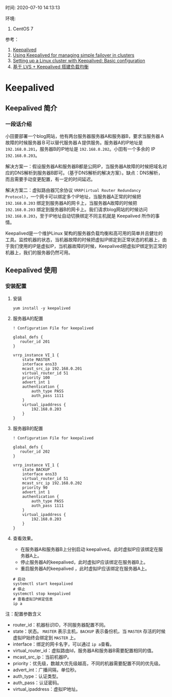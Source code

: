 时间: 2020-07-10 14:13:13

环境: 

1. CentOS 7

参考：

1.  [Keepalived](https://github.com/acassen/keepalived)
2.  [Using Keepalived for managing simple failover in clusters](https://www.redhat.com/sysadmin/ha-cluster-linux)
3.  [Setting up a Linux cluster with Keepalived: Basic configuration](https://www.redhat.com/sysadmin/keepalived-basics)
4.  [基于 LVS + Keepalived 搭建负载均衡](https://dudashuang.com/load-blance/)

# Keepalived

## Keepalived 简介

### 一段话介绍 

小田要部署一个blog网站，他有两台服务器服务器A和服务器B，要求当服务器Ａ故障的时候服务器Ｂ可以替代服务器Ａ提供服务。服务器A的IP地址是  `192.168.0.201`，服务器B的IP地址是 `192.168.0.202`。小田有一个多余的 IP `192.168.0.203`。

解决方案一：假设服务器A和服务器B都是公网IP，当服务器A故障的时候把域名对应的DNS解析到服务器B即可。（基于DNS解析的解决方案）。缺点：DNS解析，而且需要手动变更配置，有一定的时间延迟。

解决方案二：虚拟路由器冗余协议 `VRRP(irtual Router Redundancy Protocol)`，一个网卡可以绑定多个IP地址，当服务器A正常的时候把 `192.168.0.203` 绑定到服务器A的网卡上，当服务器A故障的时候把 `192.168.0.203` 绑定到服务器B的网卡上。我们请求blog网站的时候访问 `192.168.0.203`，至于IP地址自动切换绑定不同主机就是 Keepalived 所作的事情。

Keepalived是一个维护Linux 架构的服务器负载均衡和高可用的简单并且健壮的工具。监控机器的状态，当机器故障的时候把虚拟IP绑定到正常状态的机器上，由于我们使用的IP是虚拟IP，当机器故障的时候，Keepalived把虚拟IP绑定到正常的机器上，我们的服务器仍然可用。

## Keepalived 使用 

### 安装配置 

1. 安装

    ```shell 
    yum install -y keepalived
    ```
    
2. 服务器A的配置

    ```shell
    ! Configuration File for keepalived

    global_defs {
       router_id 201
    }

    vrrp_instance VI_1 {
        state MASTER
        interface ens33
        mcast_src_ip 192.168.0.201
        virtual_router_id 51
        priority 100
        advert_int 1
        authentication {
            auth_type PASS
            auth_pass 1111
        }
        virtual_ipaddress {
            192.168.0.203
        }
    }
    ```
    
3. 服务器B的配置

    ```shell
    ! Configuration File for keepalived

    global_defs {
       router_id 202
    }

    vrrp_instance VI_1 {
        state BACKUP
        interface ens33
        virtual_router_id 51
        mcast_src_ip 192.168.0.202
        priority 90
        advert_int 1
        authentication {
            auth_type PASS
            auth_pass 1111
        }
        virtual_ipaddress {
            192.168.0.203
        }
    }
    ```

3. 查看效果。
    * 在服务器A和服务器B上分别启动 keepalived。此时虚拟IP应该绑定在服务器A上。
    * 停止服务器A的keepalived，此时虚拟IP应该绑定在服务器B上。
    * 重启服务器A的keepalived ，此时虚拟IP应该绑定在服务器A上。

    ```shell
    # 启动
    systemctl start keepalived
    # 停止
    systemctl stop keepalived
    # 查看虚拟IP绑定信息
    ip a
    ```

注：配置参数含义

* router_id：机器标识ID，不同服务器配置不同。
* state：状态。 `MASTER` 表示主机，`BACKUP` 表示备份机，当 `MASTER` 存活的时候 虚拟IP始终会绑定到 `MASTER` 上。
* interface：绑定的网卡名字，可以通过 `ip a`查看。
* virtual_router_id：虚拟路由Id，服务器A和服务器B需要配置相同的值。
* mcast_src_ip：当前机器IP。
* priority：优先级，数越大优先级越高，不同的机器需要配置不同的优先级。
* advert_int：广播间隔，单位秒。
* auth_type：认证类型。
* auth_pass：认证密码。
* virtual_ipaddress：虚拟IP地址。
